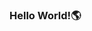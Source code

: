 ### Hello World!🌎

<!--
**adityab079/adityab079** is a ✨ _special_ ✨ repository because its `README.md` (this file) appears on your GitHub profile.

I'm Aditya Bajaj, an aspiring Software Developer, currently based in the US. 
I'm currently pursuing my Masters in Software Engineering at Arizona State University, USA, after having completed my Bachelors in Computer Engineering from University of Mumbai, India.

I'm committed to maintaining cutting edge technical skills and am always looking for opportunities to leverage my developer skill sets. I demonstrate quick grasping power & strong work ethics, along with a good sense of responsibility and leadership in all of my work.

When I'm not thinking about tech, I'm probably playing Chess or the Piano, or probably reading some Jack Reacher novel. 

Here are some ideas to get you started:

- 🔭 I’m currently working on a project - What Can I Do, which recently got accepted into Mozilla's Incubator Open Lab, for Startups.
- 🌱 I’m currently learning Full Stack development & improving my JavaScript skills(React, Angular, Vue).
- 📫 How to reach me: bajajaditya079@gmail.com
-->
